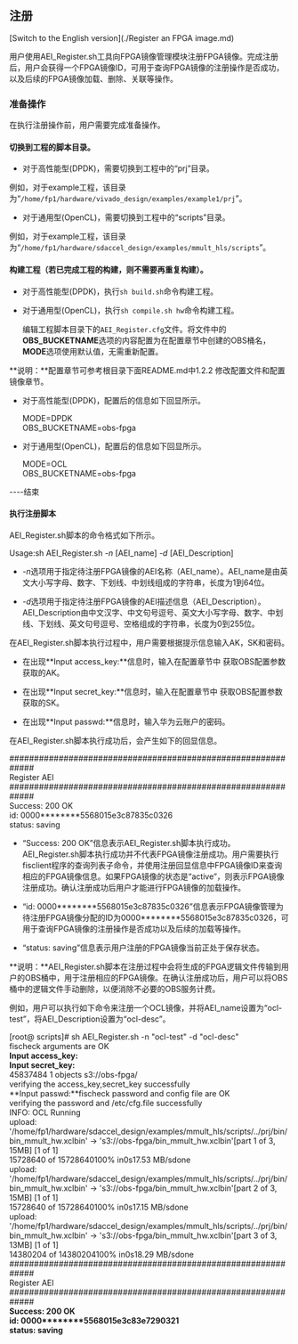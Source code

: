 注册
----
[Switch to the English version](./Register an FPGA image.md)

用户使用AEI_Register.sh工具向FPGA镜像管理模块注册FPGA镜像。完成注册后，用户会获得一个FPGA镜像ID，可用于查询FPGA镜像的注册操作是否成功，以及后续的FPGA镜像加载、删除、关联等操作。

### 准备操作

在执行注册操作前，用户需要完成准备操作。

#### 切换到工程的脚本目录。

-   对于高性能型(DPDK)，需要切换到工程中的“prj”目录。

例如，对于example工程，该目录为“`/home/fp1/hardware/vivado_design/examples/example1/prj`”。

-   对于通用型(OpenCL)，需要切换到工程中的“scripts”目录。

例如，对于example工程，该目录为“`/home/fp1/hardware/sdaccel_design/examples/mmult_hls/scripts`”。

#### 构建工程（若已完成工程的构建，则不需要再重复构建）。

-   对于高性能型(DPDK)，执行`sh build.sh`命令构建工程。

-   对于通用型(OpenCL)，执行`sh compile.sh hw`命令构建工程。

     编辑工程脚本目录下的`AEI_Register.cfg`文件。将文件中的**OBS_BUCKETNAME**选项的内容配置为在配置章节中创建的OBS桶名，**MODE**选项使用默认值，无需重新配置。

**说明：**配置章节可参考根目录下面README.md中1.2.2 修改配置文件和配置镜像章节。

-   对于高性能型(DPDK)，配置后的信息如下回显所示。

    MODE=DPDK  
    OBS_BUCKETNAME=obs-fpga

-   对于通用型(OpenCL)，配置后的信息如下回显所示。

    MODE=OCL  
    OBS_BUCKETNAME=obs-fpga

\----结束

#### 执行注册脚本

AEI_Register.sh脚本的命令格式如下所示。

Usage:sh AEI_Register.sh *-n* [AEI_name] *-d* [AEI_Description]

-   *-n*选项用于指定待注册FPGA镜像的AEI名称（AEI_name）。AEI_name是由英文大小写字母、数字、下划线、中划线组成的字符串，长度为1到64位。

-   *-d*选项用于指定待注册FPGA镜像的AEI描述信息（AEI_Description）。AEI_Description由中文汉字、中文句号逗号、英文大小写字母、数字、中划线、下划线、英文句号逗号、空格组成的字符串，长度为0到255位。

在AEI_Register.sh脚本执行过程中，用户需要根据提示信息输入AK，SK和密码。

-  在出现**Input access_key:**信息时，输入在配置章节中 获取OBS配置参数获取的AK。

-  在出现**Input secret_key:**信息时，输入在配置章节中 获取OBS配置参数获取的SK。

-  在出现**Input passwd:**信息时，输入华为云账户的密码。

在AEI_Register.sh脚本执行成功后，会产生如下的回显信息。

\#\#\#\#\#\#\#\#\#\#\#\#\#\#\#\#\#\#\#\#\#\#\#\#\#\#\#\#\#\#\#\#\#\#\#\#\#\#\#\#\#\#\#\#\#\#\#\#\#\#\#\#\#\#\#\#\#\#\#\#\#  
Register AEI  
\#\#\#\#\#\#\#\#\#\#\#\#\#\#\#\#\#\#\#\#\#\#\#\#\#\#\#\#\#\#\#\#\#\#\#\#\#\#\#\#\#\#\#\#\#\#\#\#\#\#\#\#\#\#\#\#\#\#\#\#\#  
Success: 200 OK  
id: 0000\*\*\*\*\*\*\*\*5568015e3c87835c0326  
status: saving

-   “Success: 200
    OK”信息表示AEI_Register.sh脚本执行成功。AEI_Register.sh脚本执行成功并不代表FPGA镜像注册成功。用户需要执行fisclient程序的查询列表子命令，并使用注册回显信息中FPGA镜像ID来查询相应的FPGA镜像信息。如果FPGA镜像的状态是“active”，则表示FPGA镜像注册成功。确认注册成功后用户才能进行FPGA镜像的加载操作。

-   “id:
    0000\*\*\*\*\*\*\*\*5568015e3c87835c0326”信息表示FPGA镜像管理为待注册FPGA镜像分配的ID为0000\*\*\*\*\*\*\*\*5568015e3c87835c0326，可用于查询FPGA镜像的注册操作是否成功以及后续的加载等操作。

-   “status: saving”信息表示用户注册的FPGA镜像当前正处于保存状态。


**说明：**AEI_Register.sh脚本在注册过程中会将生成的FPGA逻辑文件传输到用户的OBS桶中，用于注册相应的FPGA镜像。在确认注册成功后，用户可以将OBS桶中的逻辑文件手动删除，以便消除不必要的OBS服务计费。

例如，用户可以执行如下命令来注册一个OCL镜像，并将AEI_name设置为“ocl-test”，将AEI_Description设置为“ocl-desc”。

[root\@ scripts]\# sh AEI_Register.sh -n "ocl-test" -d "ocl-desc"  
fischeck arguments are OK  
**Input access_key:**  
**Input secret_key:**  
45837484 1 objects s3://obs-fpga/  
verifying the access_key,secret_key successfully  
**Input passwd:**fischeck password and config file are OK  
verifying the password and /etc/cfg.file successfully  
INFO: OCL Running  
upload:
'/home/fp1/hardware/sdaccel_design/examples/mmult_hls/scripts/../prj/bin/bin_mmult_hw.xclbin'
-\> 's3://obs-fpga/bin_mmult_hw.xclbin'[part 1 of 3, 15MB] [1 of 1]  
15728640 of 15728640100% in0s17.53 MB/sdone  
upload:
'/home/fp1/hardware/sdaccel_design/examples/mmult_hls/scripts/../prj/bin/bin_mmult_hw.xclbin'
-\> 's3://obs-fpga/bin_mmult_hw.xclbin'[part 2 of 3, 15MB] [1 of 1]  
15728640 of 15728640100% in0s17.15 MB/sdone  
upload:
'/home/fp1/hardware/sdaccel_design/examples/mmult_hls/scripts/../prj/bin/bin_mmult_hw.xclbin'
-\> 's3://obs-fpga/bin_mmult_hw.xclbin'[part 3 of 3, 13MB] [1 of 1]  
14380204 of 14380204100% in0s18.29 MB/sdone  
\#\#\#\#\#\#\#\#\#\#\#\#\#\#\#\#\#\#\#\#\#\#\#\#\#\#\#\#\#\#\#\#\#\#\#\#\#\#\#\#\#\#\#\#\#\#\#\#\#\#\#\#\#\#\#\#\#\#\#\#\#  
Register AEI  
\#\#\#\#\#\#\#\#\#\#\#\#\#\#\#\#\#\#\#\#\#\#\#\#\#\#\#\#\#\#\#\#\#\#\#\#\#\#\#\#\#\#\#\#\#\#\#\#\#\#\#\#\#\#\#\#\#\#\#\#\#  
**Success: 200 OK**  
**id: 0000\*\*\*\*\*\*\*\*5568015e3c83e7290321**  
**status: saving**
